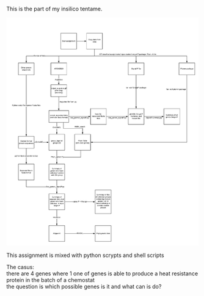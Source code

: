This is the part of my insilico tentame.

![alt text](https://github.com/Dirowa/Python-scripts/blob/master/Insilico-biology/Pipeline_donny.png)

This assignment is mixed with python scrypts and shell scripts

The casus:\
there are 4 genes where 1 one of genes is able to produce a heat resistance protein in the batch of a chemostat\
the question is which possible genes is it and what can is do?
